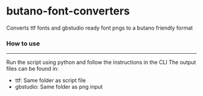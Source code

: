 # butano-font-converters
Converts ttf fonts and gbstudio ready font pngs to a butano friendly format

### How to use
---
Run the script using python and follow the instructions in the CLI
The output files can be found in:
- ttf: Same folder as script file
- gbstudio: Same folder as png input
